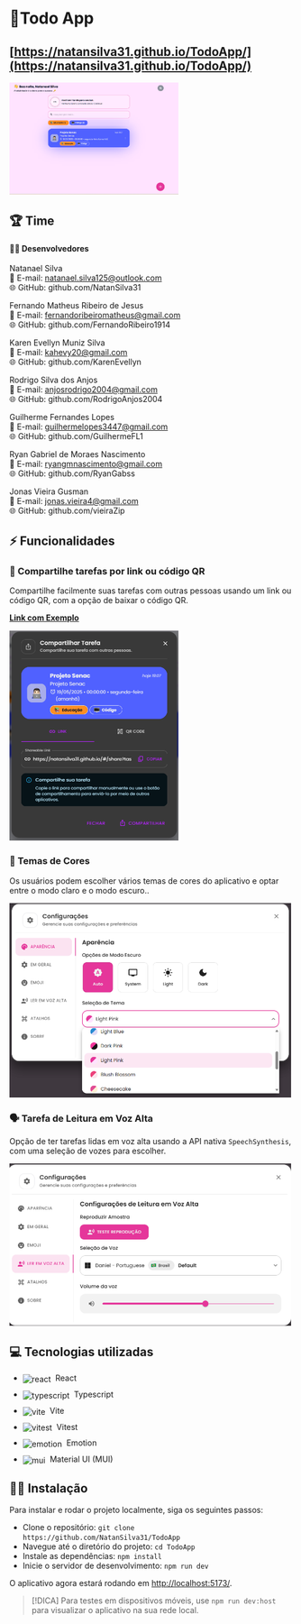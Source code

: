 # 📝Todo App

## [https://natansilva31.github.io/TodoApp/](https://natansilva31.github.io/TodoApp/)

<img src="https://github.com/NatanSilva31/TodoApp/blob/493524e4204219344f65f9c5ac2ee5a5d0d7fc19/screenshots/TelaInicial.png" alt="Splash Screen Example" width="300px" />

## 🏆 Time

#### 👨‍💻 Desenvolvedores

Natanael Silva<br/>
📧 E-mail: natanael.silva125@outlook.com<br/>
🌐 GitHub: github.com/NatanSilva31<br/>

Fernando Matheus Ribeiro de Jesus<br/>
📧 E-mail: fernandoribeiromatheus@gmail.com<br/>
🌐 GitHub: github.com/FernandoRibeiro1914<br/>

Karen Evellyn Muniz Silva<br/>
📧 E-mail: kahevy20@gmail.com<br/>
🌐 GitHub: github.com/KarenEvellyn<br/>

Rodrigo Silva dos Anjos<br/>
📧 E-mail: anjosrodrigo2004@gmail.com<br/>
🌐 GitHub: github.com/RodrigoAnjos2004<br/>

Guilherme Fernandes Lopes<br/>
📧 E-mail: guilhermelopes3447@gmail.com<br/>
🌐 GitHub: github.com/GuilhermeFL1<br/>

Ryan Gabriel de Moraes Nascimento<br/>
📧 E-mail: ryangmnascimento@gmail.com<br/>
🌐 GitHub: github.com/RyanGabss<br/>

Jonas Vieira Gusman<br/>
📧 E-mail: jonas.vieira4@gmail.com<br/>
🌐 GitHub: github.com/vieiraZip<br/>

## ⚡ Funcionalidades

### 🔗 Compartilhe tarefas por link ou código QR

Compartilhe facilmente suas tarefas com outras pessoas usando um link ou código QR, com a opção de baixar o código QR.

**[Link com Exemplo](https://natansilva31.github.io/TodoApp/#/share?task=N4IgJg9gdgpiBcAzAhgGwM4wDQgA4EspYwEUNsQpkBbOeEABQCcIArGAFwgAIBlGKgGMQOMDHSCm+XB3zQEjFuy58ByYThjU2+BQEZEAFgBsADgC0BgMyIARuYBMABidhLR27ZEhBEVBCYFAGIAVidjPQAxSO8wZA46EGcHEPMnVL0AdgAVBwd4J0z4KxCAOicHTIAtWJhkMFRCROTU9MsATmyXAqdvQXiYAHMAgE8EAG1QfBJ6ZBQnRDBbQ3NEYzNzQzAQ5HN2+qdNmDywB1tTGFNDPW8qWgUAUTAAV36Ac4BjiG8tHX0jOJ9PwBYKIRAXByGEAAXywUxmIEQMGWghCG0ytgciE2ERWV1MVnMpmQIRQF2Q7Ss7RuODuiQAwgBnsD4YY-bSsXT0Aw7VJIhZA-yBeihcJRGLQgC6OFQyHQHF4yAAbs0Kq0Mjk8vA9CECmVMno9DVoUA&userName=Natanael%20Silva)**

<img src="https://github.com/NatanSilva31/TodoApp/blob/45f8c1359b151f14806293381a3d44b6ec359477/screenshots/ShareDialog.png" width="300px" alt="Shared Task" />

### 🎨  Temas de Cores

Os usuários podem escolher vários temas de cores do aplicativo e optar entre o modo claro e o modo escuro..

<img src="https://github.com/NatanSilva31/TodoApp/blob/493524e4204219344f65f9c5ac2ee5a5d0d7fc19/screenshots/ColorThemes.png" width="500px" alt="Color Themes" />

### 🗣️ Tarefa de Leitura em Voz Alta

Opção de ter tarefas lidas em voz alta usando a API nativa `SpeechSynthesis`, com uma seleção de vozes para escolher.

<img src="https://github.com/NatanSilva31/TodoApp/blob/493524e4204219344f65f9c5ac2ee5a5d0d7fc19/screenshots/ReadAloud.png" width="500px" alt="Task Reading Aloud" />

## 💻 Tecnologias utilizadas

<ul style="display: flex; flex-direction: column; gap:10px;">
  <li style="vertical-align: middle;">
    <img src="https://go-skill-icons.vercel.app/api/icons?i=react" alt="react" width="24" style="vertical-align: middle; margin-right: 4px;" /> React
  </li>
    <li style="vertical-align: middle;">
    <img src="https://go-skill-icons.vercel.app/api/icons?i=typescript" alt="typescript" width="20" style="vertical-align: middle;margin-right: 4px;" /> Typescript
  </li>
    <li style="vertical-align: middle;">
    <img src="https://go-skill-icons.vercel.app/api/icons?i=vite" alt="vite" width="24" style="vertical-align: middle;margin-right: 4px;" /> Vite
  </li>
  <li style="vertical-align: middle;">
    <img src="https://go-skill-icons.vercel.app/api/icons?i=vitest" alt="vitest" width="24" style="vertical-align: middle;margin-right: 4px;" /> Vitest
  </li>
  <li style="vertical-align: middle;">
    <img src="https://go-skill-icons.vercel.app/api/icons?i=emotion" alt="emotion" width="24" style="vertical-align: middle;margin-right: 4px;" /> Emotion
  </li>
    <li style="vertical-align: middle;">
    <img src="https://go-skill-icons.vercel.app/api/icons?i=mui" alt="mui" width="24" style="vertical-align: middle;margin-right: 4px;" /> Material UI (MUI)
  </li>
</ul>

## 👨‍💻 Instalação

Para instalar e rodar o projeto localmente, siga os seguintes passos:

- Clone o repositório: `git clone https://github.com/NatanSilva31/TodoApp`
- Navegue até o diretório do projeto: `cd TodoApp`
- Instale as dependências: `npm install`
- Inicie o servidor de desenvolvimento: `npm run dev`

O aplicativo agora estará rodando em [http://localhost:5173/](http://localhost:5173/).

> [!DICA]
> Para testes em dispositivos móveis, use `npm run dev:host` para visualizar o aplicativo na sua rede local.

